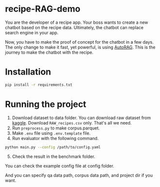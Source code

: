 # recipe-RAG-demo
You are the developer of a recipe app.
Your boss wants to create a new chatbot based on the recipe data.
Ultimately, the chatbot can replace search engine in your app. 

Now, you have to make the proof of concept for the chatbot in a few days. 
The only change to make it fast, yet powerful, is using [AutoRAG](https://github.com/Marker-Inc-Korea/AutoRAG).
This is the journey to make the chatbot with the recipe.


# Installation

```bash
pip install -r requirements.txt
```

# Running the project

1. Download dataset to data folder.
You can download raw dataset from [kaggle](https://www.kaggle.com/datasets/shuyangli94/food-com-recipes-and-user-interactions?select=RAW_recipes.csv).
Download `RAW_recipes.csv` only. 
That's all we need.
2. Run `preprocess.py` to make corpus.parquet.
3. Make `.env` file using `.env.template` file.
4. Run evaluator with the following command.
```bash
python main.py --config /path/to/config.yaml
```
5. Check the result in the benchmark folder.

You can check the example config file at config folder.

And you can specify qa data path, corpus data path, and project dir if you want.
